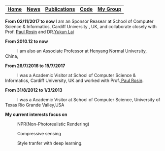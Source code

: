 <table border=0>
  <tr>
    <td>
      <span id="logo1"><a href="https://huihuangz.github.com" class="button fork"><strong>Home</strong></a> </span>    
  </td> 
    <td>
      <span id="logo1"><a href="https://huihuangz.github.com" class="button fork"><strong>News</strong></a> </span>    
  </td> 
  <td>      
       <span id="logo2"><a href="https://huihuangz.github.com" class="button fork"><strong>Publications</strong></a></span>
  </td> 
   <td>      
       <span id="logo2"><a href="https://huihuangz.github.com" class="button fork"><strong>Code</strong></a></span>
  </td> 
   <td>      
       <span id="logo2"><a href="https://huihuangz.github.com" class="button fork"><strong>My Group</strong></a></span>
  </td> 
  </tr>
</table>

<!-- end banner -->
<p>
<p>
<p><strong>From 02/11/2017 to now  </strong>     
I am an Sponsor Reasear at School of Computer Science & Informatics, Cardiff University , UK, and collaborate closely with Prof.       <a class="anchor" href="http://users.cs.cf.ac.uk/Paul.Rosin" > <span class="octicon octicon-link">Paul Rosin</span></a>
        and DR.<a class="anchor" href="http://users.cs.cf.ac.uk/Yukun.Lai" ><span class="octicon octicon-link">Yukun Lai</span></a>
<p>
 <p><strong>From 2010.12 to now</strong>
 <p>
 &nbsp; &nbsp; &nbsp; &nbsp; &nbsp;  I am also an Associate Professor at Henyang Normal University, China, 
<p>
<p> <strong>From 26/7/2016 to 15/7/2017</strong>
<p> 
&nbsp; &nbsp; &nbsp; &nbsp; &nbsp; I was a Academic Visitor at School of Computer Science & Informatics, Cardiff University, UK and worked with Prof.<a class="anchor" href="http://users.cs.cf.ac.uk/Paul.Rosin" > <span class="octicon octicon-link">Paul Rosin</span></a>. 
<p>
<p><strong>From 31/8/2012 to 1/3/2013</strong>
<p> 
 &nbsp; &nbsp; &nbsp; &nbsp; &nbsp; I was a Academic Visitor at School of Computer Science, University of Texas Rio Grande Valley,USA  
<p>
 <p> <strong>My current interests focus on</strong>
 <p>
 <p>  &nbsp; &nbsp; &nbsp; &nbsp; &nbsp; NPR(Non-Photorealistic Rendering)
 <p>  &nbsp; &nbsp; &nbsp; &nbsp; &nbsp; Compressive sensing
 <p>  &nbsp; &nbsp; &nbsp; &nbsp; &nbsp; Style tranfer with deep learning.
